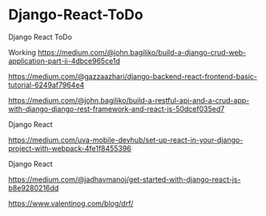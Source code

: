 # Django-React-ToDo
Django React ToDo



Working 
https://medium.com/@john.bagiliko/build-a-django-crud-web-application-part-ii-4dbce965ce1d

https://medium.com/@gazzaazhari/django-backend-react-frontend-basic-tutorial-6249af7964e4

https://medium.com/@john.bagiliko/build-a-restful-api-and-a-crud-app-with-django-django-rest-framework-and-react-js-50dcef035ed7


Django React 

https://medium.com/uva-mobile-devhub/set-up-react-in-your-django-project-with-webpack-4fe1f8455396

Django React 

https://medium.com/@jadhavmanoj/get-started-with-django-react-js-b8e9280216dd



https://www.valentinog.com/blog/drf/